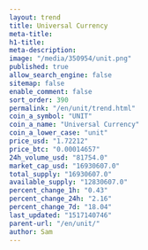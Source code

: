 ```yaml
---
layout: trend
title: Universal Currency
meta-title: 
h1-title: 
meta-description: 
image: "/media/350954/unit.png"
published: true
allow_search_engine: false
sitemap: false
enable_comment: false
sort_order: 390
permalink: "/en/unit/trend.html"
coin_a_symbol: "UNIT"
coin_a_name: "Universal Currency"
coin_a_lower_case: "unit"
price_usd: "1.72212"
price_btc: "0.00014657"
24h_volume_usd: "81754.0"
market_cap_usd: "16930607.0"
total_supply: "16930607.0"
available_supply: "12830607.0"
percent_change_1h: "0.43"
percent_change_24h: "2.16"
percent_change_7d: "18.04"
last_updated: "1517140746"
parent-url: "/en/unit/"
author: Sam
---
```


